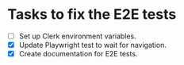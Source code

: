 # Tasks to fix the E2E tests

- [ ] Set up Clerk environment variables.
- [x] Update Playwright test to wait for navigation.
- [x] Create documentation for E2E tests.
